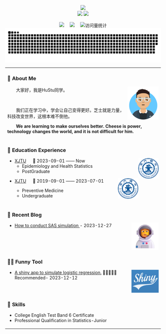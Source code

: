 <div align="center">
  
  <!-- dynamic typing effect 动态打字效果 -->
  <div>
    <a href="https://blog.sunguoqi.com/">
      <img src="https://readme-typing-svg.demolab.com?font=Fira+Code&pause=1000&width=435&lines=console.log(%22Hello%2C%20World%22);欢迎查看Hu Stu的Github首页!&center=true&size=27" />
    </a>
  </div>

  <!-- knock code pictures 敲代码的图片 -->
  <!--   
  <picture>
    <source media="(prefers-color-scheme: dark)" srcset="https://cdn.jsdelivr.net/gh/sun0225SUN/sun0225SUN/assets/images/coding.gif" />
    <source media="(prefers-color-scheme: light)" srcset="https://cdn.jsdelivr.net/gh/sun0225SUN/sun0225SUN/assets/images/developer.svg" height="225px" />
    <img src="https://cdn.jsdelivr.net/gh/sun0225SUN/sun0225SUN/assets/images/coding.gif" />
  </picture>
  -->

  <!-- github stats pictures 统计图 -->
  <picture>
    <img src = "https://github-readme-stats.vercel.app/api?username=huww1998&show_icons=true&theme=tokyonight&line_height=27">
    <img src = "https://github-readme-stats.vercel.app/api/top-langs/?username=huww1998&theme=radical">
  </picture>

  <!-- for beauty 留个空行好看点 -->
  <div>&nbsp;</div>
 
  <!-- profile logo 个人资料徽标 -->
  <div>
    <a href="https://huww1998.github.io/biostat/"><img src="https://img.shields.io/badge/Website-博客-brightgreen" /></a>&emsp;
    <a href="https://space.bilibili.com/48210948/"><img src="https://img.shields.io/badge/Bilibili-B站-ff69b4" /></a>&emsp;
    <!-- visitor statistics logo 访问量统计徽标 -->
    <img src="https://komarev.com/ghpvc/?username=huww1998&label=Views&color=blueviolet&style=flat" alt="访问量统计" />
  </div>
 
  <!-- Snake Code Contribution Map 贪吃蛇代码贡献图 -->
  <picture>
    <source media="(prefers-color-scheme: dark)" srcset="https://github.com/huww1998/huww1998/blob/output/github-contribution-grid-snake-dark.svg" />
    <source media="(prefers-color-scheme: light)" srcset="https://github.com/huww1998/huww1998/blob/output/github-contribution-grid-snake.svg" />
    <img alt="github-snake" src="https://github.com/huww1998/huww1998/blob/output/github-contribution-grid-snake-dark.svg" />
  </picture>

</div>


<!-- #  🙋 Hello -->
<div  align="center">
  <table style="width:100%">
  <tr><td>
  
  ### 🤺 About Me
  
  <img align="right" width="100" src="https://github.com/huww1998/huww1998/blob/main/figures/avatar.png" />
  
  <p>&emsp;&emsp;大家好，我是HuStu同学。</p>
  <p>&emsp;&emsp;</p>
  <p>&emsp;&emsp;我们正在学习中，学会让自己变得更好。芝士就是力量，科技改变世界，这根本难不倒他。</p>
  <p><strong>&emsp;&emsp;We are learning to make ourselves better. Cheese is power, technology changes the world, and it is not difficult for him.</strong></p>
  
  </td></tr>
  
  <tr><td>
    
  ### 🏢 Education Experience
  
  <img align="right" width="66" src="https://github.com/huww1998/huww1998/blob/main/figures/xjtu-logo.png" />
  
  - [XJTU](https://www.xjtu.edu.cn/) &emsp; 📌 2023-09-01 —— Now
    - Epidemiology and Health Statistics
    - PostGraduate
  
  <img align="right" width="66" src="https://github.com/huww1998/huww1998/blob/main/figures/xjtu-logo.png" />
  
  - [XJTU](https://www.xjtu.edu.cn/) &emsp; 📌 2019-09-01 —— 2023-07-01
  
    - Preventive Medicine
    - Undergraduate
  
  </td></tr>
  
  <tr><td>
  
  ### 📃 Recent Blog
  
  <img align="right" width="88" src="figures/astronaut.png" />
  
  <!-- START_SECTION:blog -->
  * <a href='https://huww1998.github.io/sas/linear%20regression%20simulation.html' target='_blank'> How to conduct SAS simulation </a> - 2023-12-27
  <!-- END_SECTION:blog -->
  
  </td></tr>
  
  <tr><td>
  
  ### 🤾‍♂️ Funny Tool
  
  <img align="right" width="88" src="https://github.com/huww1998/huww1998/blob/main/figures/shiny-logo.jpg" />
  
  <!-- START_SECTION:douban -->
  * <a href='https://hustu.shinyapps.io/logisticsim/' target='_blank'>A shiny app to simulate logistic regression.</a> 🌟🌟🌟🌟🌟 Recommended- 2023-12-12
  <!-- END_SECTION:douban -->
  
  </td></tr>
  <tr><td>

  ###  📃 Skills
    
  - College English Test Band 6 Certificate <br>
  - Professional Qualification in Statistics-Junior
  </td></tr>
</div>
